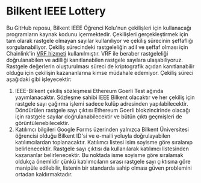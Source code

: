 # Bilkent IEEE Lottery
Bu GitHub reposu, Bilkent IEEE Öğrenci Kolu'nun çekilişleri için kullanacağı programların kaynak kodunu içermektedir. Çekilişleri gerçekleştirmek için tam olarak rastgele olmayan sayılar kullanılıyor ve çekiliş sürecinin şeffaflığı sorgulanabiliyor. Çekiliş sürecindeki rastgeleliğin adil ve şeffaf olması için Chainlink'in [VRF hizmeti](https://docs.chain.link/docs/vrf/v2/introduction/) kullanılmıştır. VRF ile beraber rastgeleliği doğrulanabilen ve adilliği kanıtlanabilen rastgele sayılara ulaşabiliyoruz. Rastgele değerlerin oluşturulması süreci de kriptografik açıdan kanıtlanabilir olduğu için çekilişin kazananlarına kimse müdahale edemiyor. Çekiliş süreci aşağıdaki gibi işleyecektir:
1. IEEE-Bilkent çekiliş sözleşmesi Ethereum Goerli Test ağında yayımlanacaktır. Sözleşme sahibi IEEE Bilkent olacaktır ve her çekiliş için rastgele sayı çağırma işlemi sadece kulüp adresinden yapılabilecektir. Döndürülen rastgele sayı çıktısı Ethereum Goerli blokzincirinde olacağı için rastgele sayılar doğrulanabilecektir ve bütün çıktı geçmişleri de görüntülenebilecektir.
2. Katılımcı bilgileri Google Forms üzerinden yalnızca Bilkent Üniversitesi öğrencisi olduğu Bilkent ID'si ve e-maili yoluyla doğrulayabilen katılımcılardan toplanacaktır. Katılımcı listesi isim soyisme göre sıralanıp belirlenecektir. Rastgele sayı çıktısı da kullanılarak katılımcı listesinden kazananlar belirlenecektir. Bu noktada isme soyisme göre sıralamak oldukça önemlidir çünkü katılımcıların sırası rastgele sayı çıktısına göre manipüle edilebilir, listenin bir standarda sahip olması güven problemini ortadan kaldırmaktadır.
